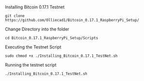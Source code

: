 Installing Bitcoin 0.17.1 Testnet

```
git clone https://github.com/Olliecad1/Bitcoin_0.17.1_RaspberryPi_Setup/
```

Change Directory into the folder

```
cd Bitcoin_0.17.1_RaspberryPi_Setup/Scripts
```
Executing the Testnet Script

```
sudo chmod +x ./Installing_Bitcoin_0.17.1_TestNet.sh
```

Running the testnet script

```
./Installing_Bitcoin_0.17.1_TestNet.sh
```
